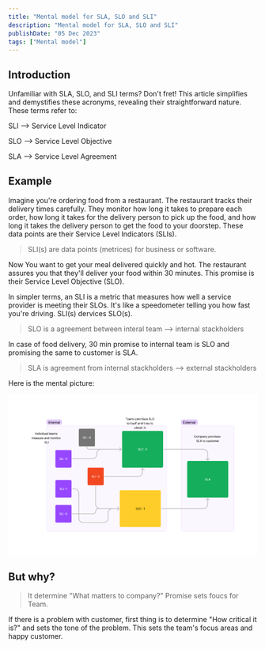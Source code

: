 ```yaml
---
title: "Mental model for SLA, SLO and SLI"
description: "Mental model for SLA, SLO and SLI"
publishDate: "05 Dec 2023"
tags: ["Mental model"]
---
```


## Introduction

Unfamiliar with SLA, SLO, and SLI terms? Don't fret! This article simplifies and demystifies these acronyms, revealing their straightforward nature. These terms refer to:

SLI --> Service Level Indicator

SLO --> Service Level Objective

SLA --> Service Level Agreement

## Example

Imagine you're ordering food from a restaurant. The restaurant tracks their delivery times carefully. They monitor how long it takes to prepare each order, how long it takes for the delivery person to pick up the food, and how long it takes the delivery person to get the food to your doorstep. These data points are their Service Level Indicators (SLIs).

> SLI(s) are data points (metrices) for business or software.

Now You want to get your meal delivered quickly and hot. The restaurant assures you that they'll deliver your food within 30 minutes. This promise is their Service Level Objective (SLO).

In simpler terms, an SLI is a metric that measures how well a service provider is meeting their SLOs. It's like a speedometer telling you how fast you're driving. SLI(s) dervices SLO(s).

> SLO is a agreement between interal team --> internal stackholders

In case of food delivery, 30 min promise to internal team is SLO and promising the same to customer is SLA.

> SLA is agreement from internal stackholders --> external stackholders

Here is the mental picture:

![slo-sli-sla](./images/slo.png)

## But why?

> It determine "What matters to company?" Promise sets foucs for Team.

If there is a problem with customer, first thing is to determine "How critical it is?" and sets the tone of the problem. This sets the team's focus areas and happy customer.
